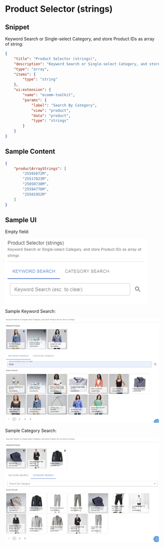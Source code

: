 # Product Selector (strings)

## Snippet

Keyword Search or Single-select Category, and store Product IDs as array of string:

```json
{
    "title": "Product Selector (strings)",
    "description": "Keyword Search or Single-select Category, and store Product IDs as array of string",
    "type": "array",
    "items": {
        "type": "string"
    },
    "ui:extension": {
        "name": "ecomm-toolkit",
        "params": {
            "label": "Search By Category",
            "view": "product",
            "data": "product",
            "type": "strings"
        }
    }
}
```

## Sample Content

```json
{
    "productArrayStrings": [
        "25591072M", 
        "25517823M", 
        "25050730M", 
        "25594776M", 
        "25501952M"
    ]
}
```

## Sample UI

Empty field:

![Sample UI](../../media/product-selector-strings.png)

Sample Keyword Search:

![Sample UI](../../media/product-selector-key2.png)

Sample Category Search:

![Sample UI](../../media/product-selector-cat2.png)
